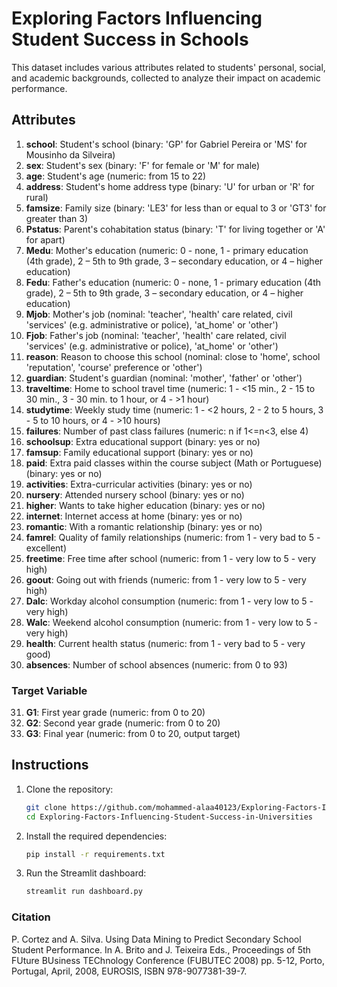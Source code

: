 # Exploring Factors Influencing Student Success in Schools

This dataset includes various attributes related to students' personal, social, and academic backgrounds, collected to analyze their impact on academic performance.

## Attributes

1. **school**: Student's school (binary: 'GP' for Gabriel Pereira or 'MS' for Mousinho da Silveira)
2. **sex**: Student's sex (binary: 'F' for female or 'M' for male)
3. **age**: Student's age (numeric: from 15 to 22)
4. **address**: Student's home address type (binary: 'U' for urban or 'R' for rural)
5. **famsize**: Family size (binary: 'LE3' for less than or equal to 3 or 'GT3' for greater than 3)
6. **Pstatus**: Parent's cohabitation status (binary: 'T' for living together or 'A' for apart)
7. **Medu**: Mother's education (numeric: 0 - none, 1 - primary education (4th grade), 2 – 5th to 9th grade, 3 – secondary education, or 4 – higher education)
8. **Fedu**: Father's education (numeric: 0 - none, 1 - primary education (4th grade), 2 – 5th to 9th grade, 3 – secondary education, or 4 – higher education)
9. **Mjob**: Mother's job (nominal: 'teacher', 'health' care related, civil 'services' (e.g. administrative or police), 'at_home' or 'other')
10. **Fjob**: Father's job (nominal: 'teacher', 'health' care related, civil 'services' (e.g. administrative or police), 'at_home' or 'other')
11. **reason**: Reason to choose this school (nominal: close to 'home', school 'reputation', 'course' preference or 'other')
12. **guardian**: Student's guardian (nominal: 'mother', 'father' or 'other')
13. **traveltime**: Home to school travel time (numeric: 1 - <15 min., 2 - 15 to 30 min., 3 - 30 min. to 1 hour, or 4 - >1 hour)
14. **studytime**: Weekly study time (numeric: 1 - <2 hours, 2 - 2 to 5 hours, 3 - 5 to 10 hours, or 4 - >10 hours)
15. **failures**: Number of past class failures (numeric: n if 1<=n<3, else 4)
16. **schoolsup**: Extra educational support (binary: yes or no)
17. **famsup**: Family educational support (binary: yes or no)
18. **paid**: Extra paid classes within the course subject (Math or Portuguese) (binary: yes or no)
19. **activities**: Extra-curricular activities (binary: yes or no)
20. **nursery**: Attended nursery school (binary: yes or no)
21. **higher**: Wants to take higher education (binary: yes or no)
22. **internet**: Internet access at home (binary: yes or no)
23. **romantic**: With a romantic relationship (binary: yes or no)
24. **famrel**: Quality of family relationships (numeric: from 1 - very bad to 5 - excellent)
25. **freetime**: Free time after school (numeric: from 1 - very low to 5 - very high)
26. **goout**: Going out with friends (numeric: from 1 - very low to 5 - very high)
27. **Dalc**: Workday alcohol consumption (numeric: from 1 - very low to 5 - very high)
28. **Walc**: Weekend alcohol consumption (numeric: from 1 - very low to 5 - very high)
29. **health**: Current health status (numeric: from 1 - very bad to 5 - very good)
30. **absences**: Number of school absences (numeric: from 0 to 93)

### Target Variable

31. **G1**: First year grade (numeric: from 0 to 20)
32. **G2**: Second year grade (numeric: from 0 to 20)
33. **G3**: Final year (numeric: from 0 to 20, output target)

## Instructions

1. Clone the repository:
    ```bash
    git clone https://github.com/mohammed-alaa40123/Exploring-Factors-Influencing-Student-Success-in-Universities.git
    cd Exploring-Factors-Influencing-Student-Success-in-Universities
    ```

2. Install the required dependencies:
    ```bash
    pip install -r requirements.txt
    ```

3. Run the Streamlit dashboard:
    ```bash
    streamlit run dashboard.py
    ```

### Citation

P. Cortez and A. Silva. Using Data Mining to Predict Secondary School Student Performance. In A. Brito and J. Teixeira Eds., Proceedings of 5th FUture BUsiness TEChnology Conference (FUBUTEC 2008) pp. 5-12, Porto, Portugal, April, 2008, EUROSIS, ISBN 978-9077381-39-7.
